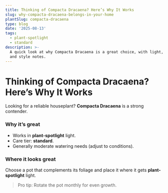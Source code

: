 ```yaml
---
title: Thinking of Compacta Dracaena? Here’s Why It Works
slug: why-compacta-dracaena-belongs-in-your-home
plantSlug: compacta-dracaena
type: blog
date: '2025-08-13'
tags:
  - plant-spotlight
  - standard
description: >-
  A quick look at why Compacta Dracaena is a great choice, with light, watering,
  and style notes.
---
```

# Thinking of Compacta Dracaena? Here’s Why It Works

Looking for a reliable houseplant? **Compacta Dracaena** is a strong contender.

### Why it’s great
- Works in **plant-spotlight** light.
- Care tier: **standard**.
- Generally moderate watering needs (adjust to conditions).

### Where it looks great
Choose a pot that complements its foliage and place it where it gets **plant-spotlight** light.
  
> Pro tip: Rotate the pot monthly for even growth.
